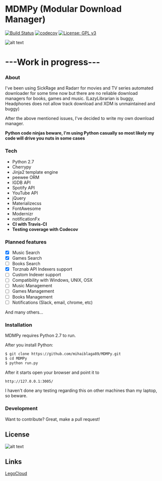 # MDMPy (Modular Download Manager)
[![Build Status](https://travis-ci.org/mihaiblaga89/MDMPy.svg?branch=master)](https://travis-ci.org/mihaiblaga89/MDMPy)
[![codecov](https://codecov.io/gh/mihaiblaga89/MDMPy/branch/master/graph/badge.svg)](https://codecov.io/gh/mihaiblaga89/MDMPy)
[![License: GPL v3](https://img.shields.io/badge/License-GPL%20v3-blue.svg)](http://www.gnu.org/licenses/gpl-3.0)

![alt text](https://www.legocloud.org/wp-content/uploads/2017/03/MDMPy_logo.png "Logo")

# ---Work in progress---

### About
 I've been using SickRage and Radarr for movies and TV series automated downloader for some time now but there are no reliable download managers for books, games and music. (LazyLibrarian is buggy, Headphones does not allow track download and XDM is unmaintained and buggy)
 
 After the above mentioned issues, I've decided to write my own download manager. 
 
 **Python code ninjas beware, I'm using Python casually so most likely my code will drive you nuts in some cases**
 
 ### Tech
  - Python 2.7 
  - Cherrypy
  - Jinja2 template engine
  - peewee ORM
  - IGDB API
  - Spotify API
  - YouTube API
  - jQuery
  - Materializecss
  - FontAwesome
  - Modernizr
  - notificationFx
  - **CI with Travis-CI**
  - **Testing coverage with Codecov**

### Planned features
- [x] Music Search
- [x] Games Search
- [ ] Books Search
- [x] Torznab API Indexers support
- [ ] Custom Indexer support
- [ ] Compatibility with Windows, UNIX, OSX
- [ ] Music Management
- [ ] Games Management
- [ ] Books Management
- [ ] Notifications (Slack, email, chrome, etc)

And many others...


### Installation

MDMPy requires Python 2.7 to run.

After you install Python:

```sh
$ git clone https://github.com/mihaiblaga89/MDMPy.git
$ cd MDMPy
$ python run.py
```

After it starts open your browser and point it to
```sh
http://127.0.0.1:3005/
```
I haven't done any testing regarding this on other machines than my laptop, so beware.

### Development

Want to contribute? Great, make a pull request!

License
----

![alt text](https://m7i.org/include/images/gpl-v3-logo.png "License")

Links
----

[LegoCloud](https://www.legocloud.org)

